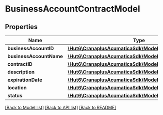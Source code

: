# BusinessAccountContractModel

## Properties
Name | Type | Description | Notes
------------ | ------------- | ------------- | -------------
**businessAccountID** | [**\Hut6\CranaplusAcumaticaSdk\Model\StringValueModel**](StringValueModel.md) |  | [optional] 
**businessAccountName** | [**\Hut6\CranaplusAcumaticaSdk\Model\StringValueModel**](StringValueModel.md) |  | [optional] 
**contractID** | [**\Hut6\CranaplusAcumaticaSdk\Model\StringValueModel**](StringValueModel.md) |  | [optional] 
**description** | [**\Hut6\CranaplusAcumaticaSdk\Model\StringValueModel**](StringValueModel.md) |  | [optional] 
**expirationDate** | [**\Hut6\CranaplusAcumaticaSdk\Model\DateTimeValueModel**](DateTimeValueModel.md) |  | [optional] 
**location** | [**\Hut6\CranaplusAcumaticaSdk\Model\StringValueModel**](StringValueModel.md) |  | [optional] 
**status** | [**\Hut6\CranaplusAcumaticaSdk\Model\StringValueModel**](StringValueModel.md) |  | [optional] 

[[Back to Model list]](../README.md#documentation-for-models) [[Back to API list]](../README.md#documentation-for-api-endpoints) [[Back to README]](../README.md)


